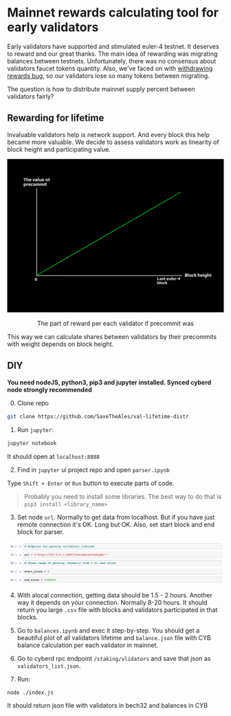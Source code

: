 # Mainnet rewards calculating tool for early validators

Early validators have supported and stimulated euler-4 testnet. It deserves to reward and our great thanks. The main idea of rewarding was migrating balances between testnets. Unfortunately, there was no consensus about validators faucet tokens quantity. Also, we've faced on with [withdrawing rewards bug](https://github.com/cybercongress/cyberd/issues/302), so our validators lose so many tokens between migrating.

The question is how to distribute mainnet supply percent between validators fairly?

## Rewarding for lifetime

Invaluable validators help is network support. And every block this help became more valuable. We decide to assess validators work as linearity of block height and participating value.

![val_distributing](./img/distr_val.png)

<p align = "center">The part of reward per each validator if precommit was</p>

This way we can calculate shares between validators by their precommits with weight depends on block height.

## DIY

**You need nodeJS, python3, pip3 and jupyter installed. Synced cyberd node strongly recommended**

0. Clone repo

```bash
git clone https://github.com/SaveTheAles/val-lifetime-distr
```

1. Run `jupyter`:

```bash
jupyter notebook
```
It should open at `localhost:8888`

2. Find in `jupyter` ui project repo and open `parser.ipynb`

Type `Shift + Enter` or `Run` button to execute parts of code. 

> Probably you need to install some libraries. The best way to do that is `pip3 install <library_name>`

3. Set node `url`. Normally to get data from localhost. But if you have just remote connection it's OK. Long but OK.
Also, set start block and end block for parser.  

![](./img/url_and_range.png)

4. With alocal connection, getting data should be 1.5 - 2 hours. Another way it depends on your connection. Normally 8-20 hours. It should return you large `.csv` file with blocks and validators participated in that blocks.

5. Go to `balances.ipynb` and exec it step-by-step. You should get a beautiful plot of all validators lifetime and `balance.json` file with CYB balance calculation per each validator in mainnet. 

6. Go to cyberd rpc endpoint `/staking/vlidators` and save that json as `validators_list.json`. 

7. Run:

```bash
node ./index.js
```

It should return json file with validators in bech32 and balances in CYB